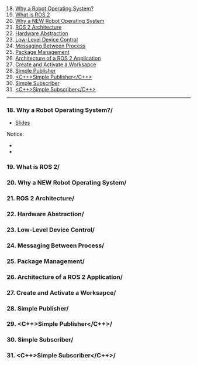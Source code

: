 18. [Why a Robot Operating System?](#18)
19. [What is ROS 2](#19)
20. [Why a NEW Robot Operating System](#20)
21. [ROS 2 Architecture](#21)
22. [Hardware Abstraction](#22)
23. [Low-Level Device Control](#23)
24. [Messaging Between Process](#24)
25. [Package Management](#25)
26. [Architecture of a ROS 2 Application](#26)
27. [<LAB>Create and Activate a Worksapce</LAB>](#27)
28. [<PY>Simple Publisher</PY>](#28)
29. [<C++>Simple Publisher</C++>](#29)
30. [<PY>Simple Subscriber</PY>](#30)
31. [<C++>Simple Subscriber</C++>](#31)

---

### 18. Why a Robot Operating System?<a id='18'>/<a>

- [Slides](https://github.com/joysmith/Self-Driving-and-ROS-2---Learn-by-Doing-Map-Localization/blob/main/03%20Introducation%20to%20ROS%202/resources/Section3-Introduction-to-ROS-2.pdf)

Notice:

-
-

### 19. What is ROS 2<a id='19'>/<a>

### 20. Why a NEW Robot Operating System<a id='20'>/<a>

### 21. ROS 2 Architecture<a id='21'>/<a>

### 22. Hardware Abstraction<a id='22'>/<a>

### 23. Low-Level Device Control<a id='23'>/<a>

### 24. Messaging Between Process<a id='24'>/<a>

### 25. Package Management<a id='25'>/<a>

### 26. Architecture of a ROS 2 Application<a id='26'>/<a>

### 27. <LAB>Create and Activate a Worksapce</LAB><a id='27'>/<a>

### 28. <PY>Simple Publisher</PY><a id='28'>/<a>

### 29. <C++>Simple Publisher</C++><a id='29'>/<a>

### 30. <PY>Simple Subscriber</PY><a id='30'>/<a>

### 31. <C++>Simple Subscriber</C++><a id='31'>/<a>
